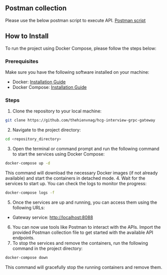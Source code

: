 ## Postman collection
Please use the below postman script to execute API.
[Postman script](https://github.com/thehienvnag/hcg-interview-grpc-gateway/blob/master/HCG_Interview_PostmanScript.postman_collection.json)

## How to Install

To run the project using Docker Compose, please follow the steps below:

### Prerequisites
Make sure you have the following software installed on your machine:
- Docker: [Installation Guide](https://docs.docker.com/get-docker/)
- Docker Compose: [Installation Guide](https://docs.docker.com/compose/install/)

### Steps
1. Clone the repository to your local machine:
```sh
git clone https://github.com/thehienvnag/hcg-interview-grpc-gateway
```
2. Navigate to the project directory:
```sh
cd <repository_directory>
```
3. Open the terminal or command prompt and run the following command to start the services using Docker Compose:
```sh
docker-compose up -d
```
This command will download the necessary Docker images (if not already available) and start the containers in detached mode.
4. Wait for the services to start up. You can check the logs to monitor the progress:
```sh
docker-compose logs -f
```
5. Once the services are up and running, you can access them using the following URLs:
- Gateway service: [http://localhost:8088](http://localhost:8088)
6. You can now use tools like Postman to interact with the APIs. Import the provided Postman collection file to get started with the available API endpoints.
7. To stop the services and remove the containers, run the following command in the project directory:
```sh
docker-compose down
```
This command will gracefully stop the running containers and remove them.
